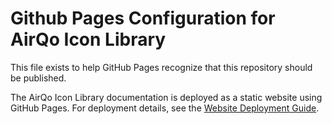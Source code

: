 # Github Pages Configuration for AirQo Icon Library

This file exists to help GitHub Pages recognize that this repository should be published.

The AirQo Icon Library documentation is deployed as a static website using GitHub Pages.
For deployment details, see the [Website Deployment Guide](./docs/WEBSITE_DEPLOYMENT.md).

